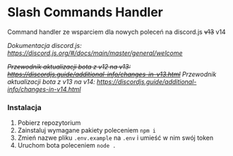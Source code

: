 # Slash Commands Handler

Command handler ze wsparciem dla nowych poleceń na discord.js ~~v13~~ v14

*Dokumentacja discord.js: https://discord.js.org/#/docs/main/master/general/welcome*

~~*Przewodnik aktualizacji bota z v12 na v13: https://discordjs.guide/additional-info/changes-in-v13.html*~~
*Przewodnik aktualizacji bota z v13 na v14: https://discordjs.guide/additional-info/changes-in-v14.html*

### Instalacja
1.  Pobierz repozytorium
2.  Zainstaluj wymagane pakiety poleceniem `npm i`
3.  Zmień nazwe pliku `.env.example` na `.env` i umieść w nim swój token
4.  Uruchom bota poleceniem `node .`
